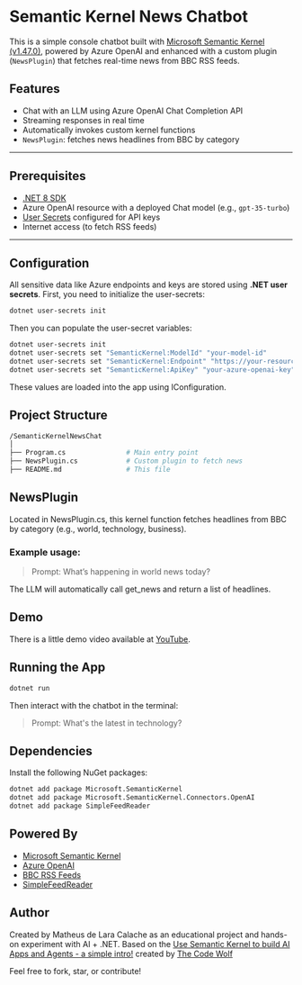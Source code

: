 # Semantic Kernel News Chatbot

This is a simple console chatbot built with [Microsoft Semantic Kernel (v1.47.0)](https://github.com/microsoft/semantic-kernel), powered by Azure OpenAI and enhanced with a custom plugin (`NewsPlugin`) that fetches real-time news from BBC RSS feeds.

## Features

- Chat with an LLM using Azure OpenAI Chat Completion API
- Streaming responses in real time
- Automatically invokes custom kernel functions
- `NewsPlugin`: fetches news headlines from BBC by category

---

## Prerequisites

- [.NET 8 SDK](https://dotnet.microsoft.com/download)
- Azure OpenAI resource with a deployed Chat model (e.g., `gpt-35-turbo`)
- [User Secrets](https://learn.microsoft.com/en-us/aspnet/core/security/app-secrets) configured for API keys
- Internet access (to fetch RSS feeds)

---

## Configuration

All sensitive data like Azure endpoints and keys are stored using **.NET user secrets**.
First, you need to initialize the user-secrets:

```bash
dotnet user-secrets init
```

Then you can populate the user-secret variables:

```bash
dotnet user-secrets init
dotnet user-secrets set "SemanticKernel:ModelId" "your-model-id"
dotnet user-secrets set "SemanticKernel:Endpoint" "https://your-resource.openai.azure.com/"
dotnet user-secrets set "SemanticKernel:ApiKey" "your-azure-openai-key"
```

These values are loaded into the app using IConfiguration.

## Project Structure

```bash
/SemanticKernelNewsChat
│
├── Program.cs               # Main entry point
├── NewsPlugin.cs            # Custom plugin to fetch news
├── README.md                # This file
```

## NewsPlugin
Located in NewsPlugin.cs, this kernel function fetches headlines from BBC by category (e.g., world, technology, business).

### Example usage:

> Prompt: What’s happening in world news today?

The LLM will automatically call get_news and return a list of headlines.

## Demo

There is a little demo video available at [YouTube](https://youtu.be/BXkMXEoLJuI).

## Running the App

```bash
dotnet run
````

Then interact with the chatbot in the terminal:

> Prompt: What's the latest in technology?

## Dependencies
Install the following NuGet packages:

```bash
dotnet add package Microsoft.SemanticKernel
dotnet add package Microsoft.SemanticKernel.Connectors.OpenAI
dotnet add package SimpleFeedReader
```

## Powered By
- [Microsoft Semantic Kernel](https://github.com/microsoft/semantic-kernel)
- [Azure OpenAI](https://learn.microsoft.com/en-us/azure/cognitive-services/openai/)
- [BBC RSS Feeds](https://www.bbc.co.uk/news/10628494)
- [SimpleFeedReader](https://github.com/code-kaiju/SimpleFeedReader)

## Author

Created by Matheus de Lara Calache as an educational project and hands-on experiment with AI + .NET.
Based on the [Use Semantic Kernel to build AI Apps and Agents - a simple intro!](https://youtu.be/kCGZPhnTGHM?si=b66unOL6mAZGMZBX) created by [The Code Wolf](https://www.youtube.com/@alexthecodewolf)

Feel free to fork, star, or contribute!